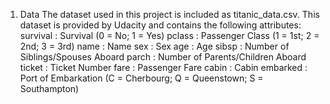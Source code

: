 

1. Data
		The dataset used in this project is included as titanic_data.csv. This dataset is provided by Udacity and contains the following attributes:
		survival : Survival (0 = No; 1 = Yes)
		pclass : Passenger Class (1 = 1st; 2 = 2nd; 3 = 3rd)
		name : Name
		sex : Sex
		age : Age
		sibsp : Number of Siblings/Spouses Aboard
		parch : Number of Parents/Children Aboard
		ticket : Ticket Number
		fare : Passenger Fare
		cabin : Cabin
		embarked : Port of Embarkation (C = Cherbourg; Q = Queenstown; S = Southampton)


